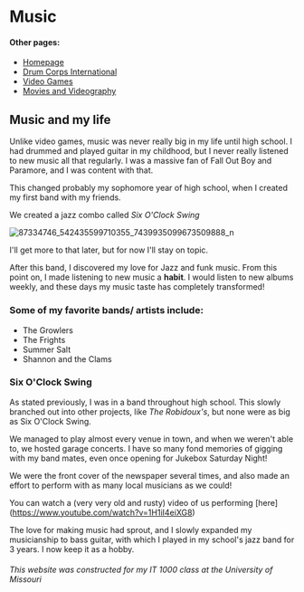 # Music

#### Other pages:

<html>
  <body>
    <ul>
      <li><a href="README.md">Homepage</a></li>
      <li><a href="Drum_Corps.md">Drum Corps International</a></li>
      <li><a href="Video_Games.md">Video Games</a></li>
      <li><a href="Movies.md">Movies and Videography</a></li>
    </ul>
  </body>
</html>

## Music and my life

Unlike video games, music was never really big in my life until high school. I had drummed and played guitar 
in my childhood, but I never really listened to new music all that regularly. I was a massive fan of Fall Out
Boy and Paramore, and I was content with that.

This changed probably my sophomore year of high school, when I created my first band with my friends.

We created a jazz combo called _Six O'Clock Swing_

![87334746_542435599710355_7439935099673509888_n](https://user-images.githubusercontent.com/92767126/137970653-308ad826-a8d6-45f3-bbb3-06e8372a793f.jpg)


I'll get more to that later, but for now I'll stay on topic. 

After this band, I discovered my love for Jazz and funk music. From this point on, I made listening to new music
a **habit**. I would listen to new albums weekly, and these days my music taste has completely transformed!

### Some of my favorite bands/ artists include:
* The Growlers
* The Frights
* Summer Salt
* Shannon and the Clams

### Six O'Clock Swing

As stated previously, I was in a band throughout high school. This slowly branched out into other projects, like
_The Robidoux's_, but none were as big as Six O'Clock Swing. 

We managed to play almost every venue in town, and when we weren't able to, we hosted garage concerts. I have so 
many fond memories of gigging with my band mates, even once opening for Jukebox Saturday Night!

We were the front cover of the newspaper several times, and also made an effort to perform with as many local
musicians as we could! 

You can watch a (very very old and rusty) video of us performing [here] (https://www.youtube.com/watch?v=1H1iI4eiXG8)


The love for making music had sprout, and I slowly expanded my musicianship to bass guitar, with which I played in
my school's jazz band for 3 years. I now keep it as a hobby.


###### This website was constructed for my IT 1000 class at the University of Missouri
